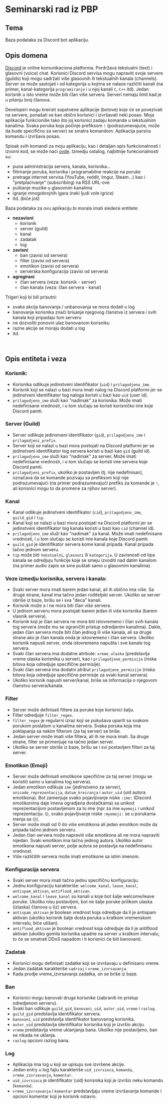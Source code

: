 # Seminarski rad iz PBP

## Tema
Baza podataka za Discord bot aplikaciju.

## Opis domena

[Discord](https://discordapp.com) je online komunikaciona platforma. Pordržava tekstualni (text) i glasovni (voice) chat. Korisnici Discord servisa mogu napraviti svoje servere (guilds) koji mogu sadržati više glasovnih ili tekstualnih kanala (channels). Server se može sastojati i od kategorija u kojima se nalaze različiti kanali (na primer, kanal-kategorija ``programiranje`` i u njoj kanali ``C``, ``C++`` itd). Jedan korisnik u isto vreme može biti član više servera. Serveri nemaju limit kad je u pitanju broj članova.

Developeri mogu kreirati sopstvene aplikacije (botove) koje će se povezivati na servere, ponašati se kao obični korisnici i izvršavati neki posao. Moja aplikacija funkcioniše tako što joj korisnici zadaju komande u tekstualnim kanalima. Svaka poruka koja počinje prefiksom ``!`` (podrazumevajuće, može da bude specifično za server) se smatra komandom. Aplikacija parsira komandu i izvršava posao.

Spisak svih komandi za moju aplikaciju, kao i detaljan opis funkcionalnosti i izvorni kod, se može naći [ovde](https://github.com/ivan-ristovic/the-godfather). Izmedju ostalog, najbitnije funkcionalnosti su:
- puna administracija servera, kanala, korisnika...
- filtriranje poruka, korisnika i programabilne reakcije na poruke
- pretraga internet servisa (YouTube, reddit, Imgur, Steam...) kao i "pretplaćivanje" (subscribing) na RSS URL-ove
- puštanje muzike u glasovnim kanalima
- igranje mnogobrojnih igara (neki ljudi vole igrice)
- itd. (biće još)

Baza podataka za ovu aplikaciju bi morala imati sledeće entitete:
- **nezavisni**:
    - korisnik
    - server (guild)
    - kanal
    - zadatak
    - log
- **zavisni**:
    - ban (zavisi od servera)
    - filter (zavisi od servera)
    - emotikon (zavisi od servera)
    - serverska konfiguracija (zavisi od servera)
- **agregirani**
    - član servera (veza: korisnik - server)
    - član kanala (veza: član servera - kanal)

Trigeri koji bi bili prisutni:
- svaka akcija banovanja / unbanovanja se mora dodati u log
- banovanje korisnika znači brisanje njegovog članstva iz servera i svih kanala koji pripadaju tom serveru
- ne dozvoliti ponovni ulaz banovanom korisniku
- razne akcije se moraju dodati u log
- itd.

<br>

## Opis entiteta i veza
### Korisnik:
- Korisnika odlikuje jedinstveni identifikator (``uid``) i ``prilagodjeno_ime``.
- Korisnik koji se nalazi u bazi mora imati nalog na Discord platformi jer se jedinstveni identifikator tog naloga koristi u bazi kao ``uid`` (user id).
- ``prilagodjeno_ime`` služi kao "nadimak" za korisnika. Može imati nedefinisane vrednosti, i u tom slučaju se koristi korisničko ime koje Discord pamti.

### Server (Guild)
- Server odlikuje jedinstveni identifikator (``gid``), ``prilagodjeno_ime`` i ``prilagodjeni_prefix``.
- Server koji se nalazi u bazi mora postojati na Discord platformi jer se jedinstveni identifikator tog servera koristi u bazi kao ``gid`` (guild id).
- ``prilagodjeno_ime`` služi kao "nadimak" za server. Može imati nedefinisane vrednosti, i u tom slučaju se koristi ime servera koje Discord pamti.
- ``prilagodjeni_prefix``, ukoliko je postavljen (tj. nije nedefinisan), označava da se komande pozivaju sa prefiksom koji nije podrazumevajući (na primer podrazumevajući prefiks za komande je ``!``, ali korisnici mogu to da promene za njihov server).

### Kanal
- Kanal odlikuje jedinstveni identifikator (``cid``), ``prilagodjeno_ime``, ``guild_gid`` i ``tip``.
- Kanal koji se nalazi u bazi mora postojati na Discord platformi jer se jedinstveni identifikator tog kanala koristi u bazi kao ``cid`` (channel id).
- ``prilagodjeno_ime`` služi kao "nadimak" za kanal. Može imati nedefinisane vrednosti, i u tom slučaju se koristi ime kanala koje Discord pamti.
- ``guild_gid`` je identifikator servera kome kanal pripada. Kanal pripada tačno jednom serveru.
- ``tip`` može biti ``tekstualni``, ``glasovni`` ili ``kategorija``. U zavisnosti od tipa kanala se odredjuju funkcije koje se smeju izvoditi nad datim kanalom (na primer audio zapis se sme puštati samo u glasovnim kanalima).

### Veze izmedju korisnika, servera i kanala:
- Svaki server mora imati barem jedan kanal, ali ih obično ima više. Sa druge strane, kanal ima tačno jedan roditeljski server. Ukoliko se server obriše iz baze, brišu se i sva "deca" kanali.
- Korisnik može a i ne mora biti član više servera.
- U jednom serveru mora postojati barem jedan ili više korisnika (barem vlasnik servera).
- Korisnik koji je član servera ne mora biti istovremeno i član svih kanala tog servera (može mu se ograničiti pristup odredjenim kanalima). Dakle, jedan član servera može biti član jednog ili više kanala, ali sa druge strane ako je član kanala onda je istovremeno i član servera. Ukoliko korisnik napusti server, onda istovremeno napušta i sve kanale tog servera.
- Svaki član servera ima dodatne atribute: ``vreme_ulaska`` (predstavlja vreme ulaska korisnika u server), kao i ``prilagodjene_permisije`` (niska bitova koja odredjuje specifične permisije).
- Svaki član servera ima dodatni atribut ``prilagodjene_permisije`` (niska bitova koja odredjuje specifične permisije za svaki kanal servera).
- Ukoliko korisnik napusti server/kanal, briše se informacija o njegovom članstvu servera/kanala.

### Filter
- Server može definisati filtere za poruke koje korisnici šalju.
- Filter odredjuje ``filter_regex``.
- ``filter_regex`` je regularni izraz koji se pokušava upariti sa svakom porukom poslatom u kanalima servera. Svaka poruka koja ima poklapanja sa nekim filterom (za taj server) se briše.
- Jedan server može imati više filtera, ali ih ne mora imati. Sa druge strane, filter se primenjuje na tačno jedan server.
- Ukoliko se server obriše iz baze, brišu se i svi postavljeni filteri za taj server.

### Emotikon (Emoji)
- Server može definisati emotikone specifične za taj server (mogu se koristiti samo u kanalima tog servera).
- Jedan emotikon odlikuje ``ime`` (jedinstveno za server), ``unicode_reprezentacija``, ``datum_kreiranja`` i ``autor_uid`` (uid autora emotikona). Bot zamenjuje svako pojavljivanje niske ``:ime:`` (Discord emotikonima daje imena ogradjena dvotačkama) sa unikod reprezentacijom postavljenom za to ime (npr za ime ```myemoji``` i unikod reprezentaciju: ```😊```, svako pojavljivanje niske ```:myemoji:``` se u porukama menja sa ```😊```).
- Server može imati od 0 do više emotikona ali jedan emotikon može da pripada tačno jednom serveru.
- Jedan član servera može napraviti više emotikona ali ne mora napraviti nijedan. Svaki emotikon ima tačno jednog autora. Ukoliko autor emotikona napusti server, polje autora se postavlja na nedefinisanu vrednost.
- Više različitih servera može imati emotikone sa istim imenom.

### Konfiguracija servera
- Svaki server mora imati tačno jednu specifičnu konfiguraciju.
- Jednu konfiguraciju karakteriše:  ``welcome_kanal``, ``leave_kanal``, ``antispam_aktivan``, ``antiflood_aktivan``.
- ``welcome_kanal`` i ``leave_kanal`` su kanali u koje bot šalje welcome/leave poruke. Ukoliko nisu postavljeni, bot ne šalje poruke prilikom ulaska (izlaska) članova u (iz) servera.
- ``antispam_aktivan`` je boolean vrednost koja odredjuje da li je antispam aktivan (ukoliko korisnik šalje dosta poruka u kratkom vremenskom intervalu, biće utišan).
- ``antiflood_aktivan`` je boolean vrednost koja odredjuje da li je antiflood aktivan (ukoliko gomila korisnika upadne na server u kratkom intervalu, to će se smatrati DDoS napadom i ti korisnici će biti banovani).

### Zadatak
- Korisnici mogu definisati zadatke koji se izvršavaju u definisano vreme.
- Jedan zadatak karakteriše ``sadrzaj`` i ``vreme_izvrsavanja``.
- Kada prodje vreme_izvrsavanja zadatka, on se briše iz baze.

### Ban
- Korisnici mogu banovati druge korisnike (zabraniti im pristup odredjenom serveru).
- Svaki ban odlikuje ``guild_gid``, ``banovani_uid``, ``autor_uid``, ``vreme`` i ``razlog``.
- ``guild_gid`` predstavlja identifikator servera.
- ``banovani_uid`` predstavlja identifikator banovanog korisnika.
- ``autor_uid`` predstavlja identifikator korisnika koji je izvršio akciju.
- ``vreme`` predstavlja vreme uklanjanja bana. Ukoliko nije postavljeno, ban se nikada ne uklanja.
- ``razlog`` opcioni razlog bana.

### Log
- Aplikacija ima log u koji se upisuju sve izvršene akcije.
- Jedan entry u log fajlu karakteriše ``uid_izvrsioca``, ``komanda``, ``vreme_izvrsavanja``, ``komentar``.
- ``uid_izvrsioca`` je identifikator (uid) korisnika koji je izvršio neku komandu (``komanda``).
- ``vreme_izvrsavanja`` i ``komentar`` predstavljaju vreme izvršavanja komande i opcioni komentar koji je korisnik ostavio.
